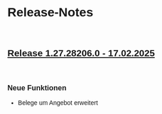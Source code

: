<style>
body {
    font-family: "Century Gothic", "CenturyGothic", "AppleGothic", sans-serif;
}
h2 {
    font-weight: bold;
    text-decoration: underline;
}

@media print {
    .no-print {
        display: none !important;
    }
}
</style>

<div class="no-print">

# Release-Notes

<br>

## Release 1.27.28206.0 - 17.02.2025 

<br>

### Neue Funktionen

- Belege um Angebot erweitert

</div>